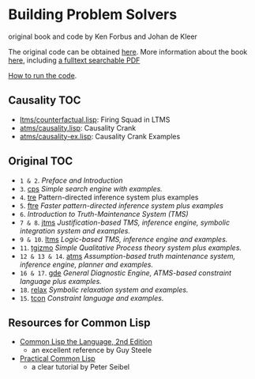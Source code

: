 # Building Problem Solvers
original book and code by Ken Forbus and Johan de Kleer

The original code can be obtained [here](http://www.cs.cmu.edu/Groups//AI/areas/reasonng/tms/bps/).
More information about the book [here](http://www.qrg.northwestern.edu/bps/readme.html), including [a fulltext searchable PDF](http://www.qrg.northwestern.edu/bps/BPS-Searchable.pdf)

[How to run the code](RUN.md).

## Causality TOC

- [ltms/counterfactual.lisp](ltms/counterfactual.lisp): Firing Squad in LTMS
- [atms/causality.lisp](atms/causality.lisp): Causality Crank
- [atms/causality-ex.lisp](atms/causality-ex.lisp): Causality Crank Examples

## Original TOC

- `1 & 2`. _Preface and Introduction_
- `3`. [cps](cps)
  _Simple search engine with examples._
- `4`. [tre](tre)
  Pattern-directed inference system plus examples
- `5`. [ftre](ftre)
  _Faster pattern-directed inference system plus examples_
- `6`. _Introduction to Truth-Maintenance System (TMS)_
- `7 & 8`. [jtms](jtms)
  _Justification-based TMS, inference engine, symbolic integration system and examples._
- `9 & 10`. [ltms](ltms)
  _Logic-based TMS, inference engine and examples._
- `11`. [tgizmo](tgizmo)
  _Simple Qualitative Process theory system plus examples._
- `12 & 13 & 14`. [atms](atms)
  _Assumption-based truth maintenance system, inference engine, planner and examples._
- `16 & 17`. [gde](gde)
  _General Diagnostic Engine, ATMS-based constraint language plus examples._
- `18`. [relax](relax)
  _Symbolic relaxation system and examples._
- `15`. [tcon](tcon)
  _Constraint language and examples._

## Resources for Common Lisp

- [Common Lisp the Language, 2nd Edition](https://www.cs.cmu.edu/Groups/AI/html/cltl/cltl2.html)
  - an excellent reference by Guy Steele
- [Practical Common Lisp](http://www.gigamonkeys.com/book)
  - a clear tutorial by Peter Seibel
